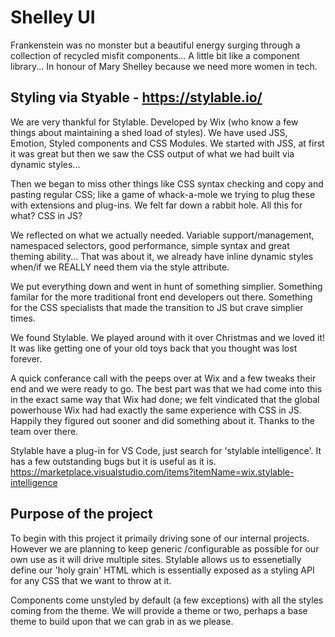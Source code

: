 # Shelley UI

Frankenstein was no monster but a beautiful energy surging through a collection of recycled misfit components... A little bit like a component library... In honour of Mary Shelley because we need more women in tech.

## Styling via Styable - https://stylable.io/

We are very thankful for Stylable. Developed by Wix (who know a few things about maintaining a shed load of styles). We have used JSS, Emotion, Styled components and CSS Modules. We started with JSS, at first it was great but then we saw the CSS output of what we had built via dynamic styles...

Then we began to miss other things like CSS syntax checking and copy and pasting regular CSS; like a game of whack-a-mole we trying to plug these with extensions and plug-ins. We felt far down a rabbit hole. All this for what? CSS in JS?

We reflected on what we actually needed. Variable support/management, namespaced selectors, good performance, simple syntax and great theming ability... That was about it, we already have inline dynamic styles when/if we REALLY need them via the style attribute.

We put everything down and went in hunt of something simplier. Something familar for the more traditional front end developers out there. Something for the CSS specialists that made the transition to JS but crave simplier times.

We found Stylable. We played around with it over Christmas and we loved it! It was like getting one of your old toys back that you thought was lost forever.

A quick conferance call with the peeps over at Wix and a few tweaks their end and we were ready to go. The best part was that we had come into this in the exact same way that Wix had done; we felt vindicated that the global powerhouse Wix had had exactly the same experience with CSS in JS. Happily they figured out sooner and did something about it. Thanks to the team over there.

Stylable have a plug-in for VS Code, just search for 'stylable intelligence'. It has a few outstanding bugs but it is useful as it is.
https://marketplace.visualstudio.com/items?itemName=wix.stylable-intelligence

## Purpose of the project

To begin with this project it primaily driving sone of our internal projects. However we are planning to keep generic /configurable as possible for our own use as it will drive multiple sites. Stylable allows us to essenetially define our 'holy grain' HTML which is essentially exposed as a styling API for any CSS that we want to throw at it.

Components come unstyled by default (a few exceptions) with all the styles coming from the theme. We will provide a theme or two, perhaps a base theme to build upon that we can grab in as we please.
